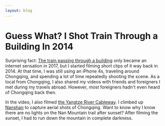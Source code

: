 ```yaml
---
layout: blog
---
```


# Guess What? I Shot Train Through a Building In 2014

Surprising fact: [The train passing through a building](/chongqing/cityscape#liziba-light-rail-passing-through-a-building) only became an internet sensation in 2017, but I started filming short clips of it way back in 2014. At that time, I was still using an iPhone 4s, traveling around Chongqing, and spending a lot of time repeatedly shooting the scene. As a local from Chongqing, I also shared my videos with friends and foreigners I met during my travels abroad. However, most foreigners hadn't even heard of Chongqing back then.

<YouTube link="https://youtu.be/TWUGTm4EYxk?si=PC7NTffw0GzI_2WL">
<template #cover><img src="../assets/youtube/i-shot-train-through-a-building-in-2014.jpg" /></template>
<template #title>Guess What? I Shot Train Through a Building In 2014 🇨🇳 Chongqing, China</template>
<template #author>Chiawei Lee</template>
<template #description>A time lapse video filmed by my mobile phone on 2014. Welcome to Chongqing.</template>
</YouTube>

In the video, I also filmed [the Yangtze River Cableway](/chongqing/cityscape#yangtze-river-cable-car). I climbed up [Nanshan](/chongqing/cityscape#yangtze-river-cable-car) to capture aerial shots of Chongqing. Want to know why I know there are no lights on the Nan Mountain trail after sunset? After filming the sunset, I had to run down the mountain in complete darkness.